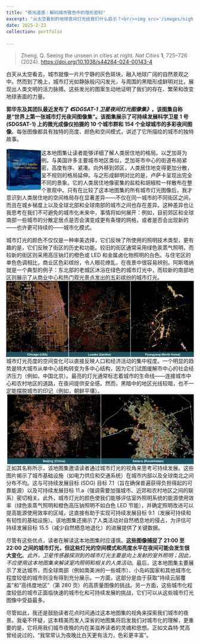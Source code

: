 ```yaml
---
title: "夜光遥感：解码城市夜色中的隐形密码"
excerpt: "从太空看到的地球夜间灯光给我们什么启示？<br/><img src='/images/night3.png'>"
date: 2025-2-22
collection: portfolio

---
```


>Zheng, Q. Seeing the unseen in cities at night. *Nat Cities* **1**, 725–726 (2024). https://doi.org/10.1038/s44284-024-00143-4

白天从太空看去，城市就像一片片宁静的灰色斑块，融入地球广阔的自然景观之中。然而到了晚上，城市灯光如静脉般闪闪发光，与周围的黑暗形成鲜明对比，展现出人类文明的活力脉搏。这些发光的图案生动地证明了我们的存在、繁荣和改变地球表面的力量。

**郭华东及其团队最近发布了 *《SDGSAT-1 卫星夜间灯光图像集》*，该图集自称是“世界上第一张城市灯光夜间图像集”。该图集展示了可持续发展科学卫星 1 号 (SDGSAT-1) 上的微光成像仪拍摄的 10 个城市群和 154 个全球城市的多彩夜间图像**。每张图像都具有独特的亮度、颜色和空间模式，讲述了它所描绘的城市的独特故事。<br/>
<br/><img align=left src='/images/night1.png'>
这本地图集让读者能够详细了解人类居住地的格局。以芝加哥为例。与美国许多主要城市地区类似，芝加哥市中心的街道布局紧密，高度有序、紧凑。向外移到郊区，人类居住地变得更加分散，呈不规则的格局延伸。与之形成鲜明对比的是，卢萨卡呈现出完全不同的景象。它的人类居住地像密集的盐粒和胡椒粒一样散布在整个景观中。只有在比较了这本地图集的所有城市灯光图像后，我才意识到人类居住地的空间格局存在显著差异——不仅在同一城市的不同街区之间，而且在城乡梯度上以及全球北部和全球南部的城市之间也存在差异。这种差异也让我思考在我们不可避免的城市化未来中，事情将如何展开：例如，目前郊区和全球南部一些城市的分散定居点是否会演变成更有条理的网格，或者是否会出现新的——也许更可持续的——城市化模式。

城市灯光的颜色不仅仅是一种审美选择，它们反映了所使用的照明技术类型，更有趣的是，它们反映了街区的历史和功能。较旧的街区通常采用绿色汞蒸气照明，而较新的街区则采用高压钠灯的橙色或 LED 和金属卤化物照明的白色。与住宅区的单色色调相比，商业区色彩缤纷，令人眼花缭乱，在夜景中很容易辨别。阿斯塔纳就是一个典型的例子：东北部的老城区沐浴在绿色的城市灯光中，而较新的南部地区则展示了从商业中心和热门观光景点发出的五彩缤纷的城市灯光。<br/><img align=left src='/images/night2.jpeg'>

城市灯光亮度的空间变化可以直接反映人口和经济活动的集中程度。一个明显的趋势是特大城市从单中心结构转变为多中心结构，因为它们试图缓解市中心的社会经济压力（例如，中国北京）。最亮的灯光通常标志着城市的生命线——连接城市中心和农村地区的道路，在夜间提供安全感。然而，黑暗中的地区光线较暗，也不一定能摆脱城市的印记（例如，朝鲜平壤）。
<br/><img align=left src='/images/night3.jpeg'>
正如其名称所示，该地图集邀请读者通过城市灯光的视角来思考可持续发展。这些图片揭示了城市基础设施（如电力供应和交通系统）在城市内部以及全球南北之间分布不均。这与可持续发展目标 (SDG) 目标 7.1（旨在确保普遍获得负担得起的可靠能源）以及可持续发展目标 11.a（强调需要加强城市、近郊和农村地区之间的联系）密切相关。此外，城市灯光的颜色使我们能够评估室外照明系统的能源使用效率（绿色汞蒸气照明和橙色高压钠照明不如白色 LED 节能），并确定照明改进可以提高能源使用效率的区域，这直接有助于实现可持续发展目标 9.1（发展可持续和有韧性的基础设施）。该地图集还揭示了人类活动对自然栖息地的侵占，为评估可持续发展目标 15.5（减少自然栖息地退化）的进展提供了关键数据。

尽管有这些优点，读者在解读这本地图集时应谨慎。**这些图像捕捉了 21:00 至 22:00 之间的城市灯光，但这些灯光的空间模式和亮度水平在夜间可能会发生很大变化**。*此外，卫星传感器探测到的城市灯光主要是向上发射的室外照明；因此，不应使用这本地图集来解读室内照明和相关的人类活动*。最后，这本地图集主要展示了发达城市，而全球南部（例如南美洲的一些城市）、小岛屿国家和其他城市化程度较低的城市则没有得到充分展示。一方面，这部分是由于获取“持续云层覆盖”和“高纬度地区”（第 280 页）的高质量图像的挑战。另一方面，这些城市化程度较低的城市正面临快速的城市化和可持续发展的挑战，它们可以从这些城市灯光图像中受益最多。

尽管如此，我还是鼓励读者花点时间通过这本地图集的视角来探索我们城市的夜景。我毫不怀疑，这本精美而发人深省的地图集将启发我们对城市化的理解，更重要的是，它将用我们城市夜晚的内在美滋养读者的灵魂和思想。正如文森特·梵高曾经说过的，“我常常认为夜晚比白天更有活力，色彩更丰富”。
